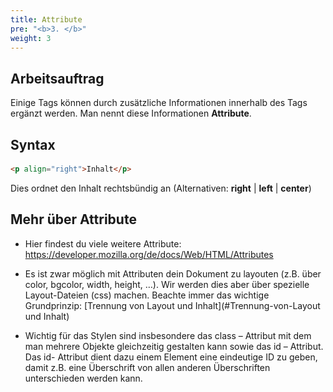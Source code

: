 ```yaml
---
title: Attribute
pre: "<b>3. </b>"
weight: 3
---
```


## Arbeitsauftrag

Einige Tags können durch zusätzliche Informationen innerhalb des Tags ergänzt werden. Man nennt diese Informationen **Attribute**.

## Syntax

#### 

```html
<p align="right">Inhalt</p>
```

Dies ordnet den Inhalt rechtsbündig an (Alternativen: **right** | **left** | **center**)

## Mehr über Attribute

  * Hier findest du viele weitere Attribute: https://developer.mozilla.org/de/docs/Web/HTML/Attributes 

  * Es ist zwar möglich mit Attributen dein Dokument zu layouten (z.B. über color, bgcolor, width, height, …). Wir werden dies aber über spezielle Layout-Dateien (css) machen. Beachte immer das wichtige Grundprinzip: [Trennung von Layout und Inhalt](#Trennung-von-Layout und Inhalt)

  * Wichtig für das Stylen sind insbesondere das class – Attribut mit dem man mehrere Objekte gleichzeitig gestalten kann sowie das id – Attribut. Das id- Attribut dient dazu einem Element eine eindeutige ID zu geben, damit z.B. eine Überschrift von allen anderen Überschriften unterschieden werden kann.